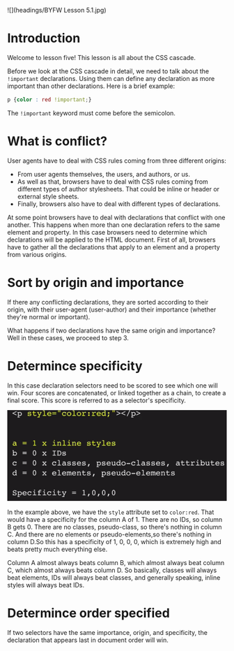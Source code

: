 ![](headings/BYFW Lesson 5.1.jpg)

# Introduction

Welcome to lesson five! This lesson is all about the CSS cascade.

Before we look at the CSS cascade in detail, we need to talk about the `!important` declarations. Using them can define any declaration as more important than other declarations. Here is a brief example:

```css
p {color : red !important;}
```

The `!important` keyword must come before the semicolon.

# What is conflict?

User agents have to deal with CSS rules coming from three different origins:

- From user agents themselves, the users, and authors, or us.
- As well as that, browsers have to deal with CSS rules coming from different types of author stylesheets. That could be inline or header or external style sheets.
- Finally, browsers also have to deal with different types of declarations.

At some point browsers have to deal with declarations that conflict with one another. This happens when more than one declaration refers to the same element and property. In this case browsers need to determine which declarations will be applied to the HTML document. First of all, browsers have to gather all the declarations that apply to an element and a property from various origins.

# Sort by origin and importance

If there any conflicting declarations, they are sorted according to their origin, with their user-agent (user-author) and their importance (whether they're normal or important).

What happens if two declarations have the same origin and importance?Well in these cases, we proceed to step 3.

# Determince specificity

In this case declaration selectors need to be scored to see which one will win. Four scores are concatenated, or linked together as a chain, to create a final score. This score is referred to as a selector's specificity.

![](images/5-1_abc.png)

In the example above, we have the `style` attribute set to `color:red`. That would have a specificity for the column A of 1. There are no IDs, so column B gets 0. There are no classes, pseudo-class, so there's nothing in column C. And there are no elements or pseudo-elements,so there's nothing in column D.So this has a specificity of 1, 0, 0, 0, which is extremely high and beats pretty much everything else.

Column A almost always beats column B, which almost always beat column C, which almost always beats column D. So basically, classes will always beat elements, IDs will always beat classes, and generally speaking, inline styles will always beat IDs. 

# Determince order specified

If two selectors have the same importance, origin, and specificity, the declaration that appears last in document order will win.